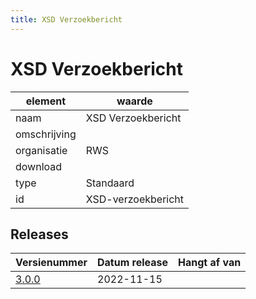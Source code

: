 ```yaml
---
title: XSD Verzoekbericht
---
```


# XSD Verzoekbericht

|element|waarde|
|-----|------|
| naam  |XSD Verzoekbericht|
| omschrijving  ||
| organisatie  |RWS|
| download  | []()|
| type  |Standaard|
| id  |XSD-verzoekbericht|

## Releases

|Versienummer|Datum release|Hangt af van
|-------|-------|-----|
| [3.0.0](<https://iplo.nl/digitaal-stelsel/aansluiten/standaarden/stam-imam/>)|2022-11-15||

